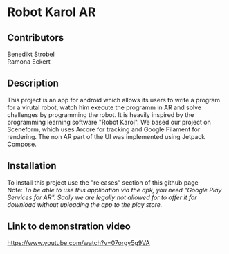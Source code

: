 # Robot Karol AR

## Contributors

Benedikt Strobel<br>
Ramona Eckert

## Description

This project is an app for android which allows its users to write a program for a virutal robot, watch him execute the programm in AR and solve challenges by programming the robot.
It is heavily inspired by the programming learning software "Robot Karol".
We based our project on Sceneform, which uses Arcore for tracking and Google Filament for rendering.
The non AR part of the UI was implemented using Jetpack Compose.

## Installation

To install this project use the "releases" section of this github page<br>
Note: *To be able to use this application via the apk, you need "Google Play Services for AR". 
Sadly we are legally not allowed for to offer it for download without uploading the app to the play store.*

## Link to demonstration video

https://www.youtube.com/watch?v=07orgy5g9VA
